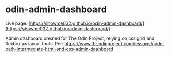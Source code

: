 # odin-admin-dashboard
Live page: [https://showme032.github.io/odin-admin-dashboard/](https://showme032.github.io/admin-dashboard/)

Admin dashboard created for The Odin Project, relying on css grid and flexbox as layout tools.
Per: https://www.theodinproject.com/lessons/node-path-intermediate-html-and-css-admin-dashboard

